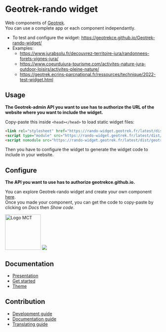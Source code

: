 # Geotrek-rando widget

Web components of [Geotrek](https://geotrek.fr/).\
You can use a complete app or each component independantly.

- To test and configure the widget: https://geotrekce.github.io/Geotrek-rando-widget/
- Examples:
  - https://www.jurabsolu.fr/decouvrez-territoire-jura/randonnees-forets-vignes-jura/
  - https://www.coeurdujura-tourisme.com/activites-nature-jura-outdoor-loisirs/activites-pleine-nature/
  - https://geotrek.ecrins-parcnational.fr/ressources/technique/2022-test-widget.html

## Usage

**The Geotrek-admin API you want to use has to authorize the URL of the website where you want to include the widget.**

Copy-paste this inside `<head></head>` to load static widget files:

```html
<link rel="stylesheet" href="https://rando-widget.geotrek.fr/latest/dist/geotrek-rando-widget/geotrek-rando-widget.css" />
<script type="module" src="https://rando-widget.geotrek.fr/latest/dist/geotrek-rando-widget/geotrek-rando-widget.esm.js"></script>
<script nomodule src="https://rando-widget.geotrek.fr/latest/dist/geotrek-rando-widget/geotrek-rando-widget.js"></script>
```

Then you have to configure the widget to generate the widget code to include in your website.

## Configure

**The API you want to use has to authorize geotrekce.github.io.**

You can explore Geotrek-rando widget and create your own component [here](https://geotrekce.github.io/Geotrek-rando-widget/).\
Once you made your component, you can get the code to copy-paste by clicking on _Docs_ then _Show code_.

<a href="https://territoires.makina-corpus.com/"><img src="https://geotrek.fr/assets/img/logo_makina.svg" alt="Logo MCT" width="115"></a>
[![](https://geotrek.fr/assets/img/logo_autonomens-h120m.png)](https://datatheca.com/)

## Documentation

- [Presentation](https://geotrek-rando-widget.readthedocs.io/latest/documentation/introduction/overview.html)
- [Get started](https://geotrek-rando-widget.readthedocs.io/latest/documentation/introduction/get-started.html)
- [Theme](https://geotrek-rando-widget.readthedocs.io/latest/documentation/theme/colors.html)

## Contribution

- [Development guide](https://geotrek-rando-widget.readthedocs.io/latest/documentation/contribution/development.html)
- [Documentation guide](https://geotrek-rando-widget.readthedocs.io/latest/documentation/contribution/documentation.html)
- [Translating guide](https://geotrek-rando-widget.readthedocs.io/latest/documentation/contribution/translation.html)
